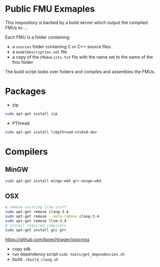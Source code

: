 # Public FMU Exmaples

This respository is backed by a build server which output the compiled FMUs to: ...

Each FMU is a folder containing:
 - a `sources` folder containing C or C++ source files
 - a `modelDescription.xml` file
 - a copy of the `CMakeLists.txt` file with the name set to the name of the fmu folder

The build script looks over folders and compiles and assembles the FMUs.


# Packages

- zip

```bash
sudo apt-get install zip
```

- PThread

```bash
sudo apt-get install libpthread-stubs0-dev
```

# Compilers

## MinGW

```bash
sudo apt-get install mingw-w64 g++-mingw-w64
```

## OSX

```bash
# remove existing llvm stuff
sudo apt-get remove clang-3.4
sudo apt-get remove --auto-remove clang-3.4
sudo apt-get remove llvm-3.4
# install required compilers
sudo apt-get install gcc g++
```

https://github.com/tpoechtrager/osxcross

- copy sdk
- run dependency script `sudo tools/get_dependencies.sh`
- build `./build_clang.sh`

